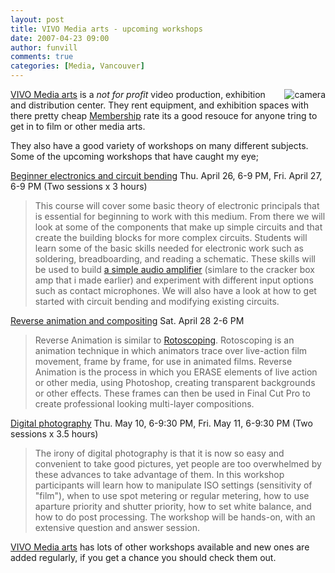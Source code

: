 ```yaml
---
layout: post
title: VIVO Media arts - upcoming workshops
date: 2007-04-23 09:00
author: funvill
comments: true
categories: [Media, Vancouver]
---
```

<a href="http://vivomediaarts.com/"><img src="http://www.abluestar.com/blog/wp-content/uploads/2007/04/d50.thumbnail.jpg" alt="camera" align="right" /></a><a href="http://vivomediaarts.com/">VIVO Media arts</a> is a <em>not for profit </em>video production, exhibition and distribution center. They rent equipment, and exhibition spaces with there pretty cheap <a href="http://videoinstudios.com/membership.php">Membership</a> rate its a good resouce for anyone tring to get in to film or other media arts.

They also have a good variety of workshops on many different subjects.
Some of the upcoming workshops that have caught my eye;

<a href="http://videoinstudios.com/edu_index.php" aiotarget="false" aiotitle="Beginner electronics and circuit bending Thu. April 26, 6-9 PM, Fri. April 27, 6-9 PM (Two sessions x 3 hours)">Beginner electronics and circuit bending</a>
Thu. April 26, 6-9 PM, Fri. April 27, 6-9 PM (Two sessions x 3 hours)
<blockquote>This course will cover some basic theory of electronic principals that is essential for beginning to work with this medium. From there we will look at some of the components that make up simple circuits and that create the building blocks for more complex circuits. Students will learn some of the basic skills needed for electronic work such as soldering, breadboarding, and reading a schematic. These skills will be used to build <a href="http://www.abluestar.com/blog/project-the-5-cracker-box-ipod-amplifier/">a simple audio amplifier</a> (simlare to the cracker box amp that i made earlier) and experiment with different input options such as contact microphones. We will also have a look at how to get started with circuit bending and modifying existing circuits.</blockquote>
<a href="http://videoinstudios.com/edu_index.php">Reverse animation and compositing</a>
Sat. April 28 2-6 PM
<blockquote>Reverse Animation is similar to <a href="http://en.wikipedia.org/wiki/Rotoscope">Rotoscoping</a>. Rotoscoping is an animation technique in which animators trace over live-action film movement, frame by frame, for use in animated films. Reverse Animation is the process in which you ERASE elements of live action or other media, using Photoshop, creating transparent backgrounds or other effects. These frames can then be used in Final Cut Pro to create professional looking multi-layer compositions.</blockquote>
<a href="http://videoinstudios.com/edu_index.php">Digital photography</a>
Thu. May 10, 6-9:30 PM, Fri. May 11, 6-9:30 PM (Two sessions x 3.5 hours)
<blockquote>The irony of digital photography is that it is now so easy and convenient to take good pictures, yet people are too overwhelmed by these advances to take advantage of them. In this workshop participants will learn how to manipulate ISO settings (sensitivity of "film"), when to use spot metering or regular metering, how to use aparture priority and shutter priority, how to set white balance, and how to do post processing. The workshop will be hands-on, with an extensive question and answer session.</blockquote>
<a href="http://vivomediaarts.com/">VIVO Media arts</a> has lots of other workshops available and new ones are added regularly, if you get a chance you should check them out.
